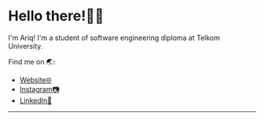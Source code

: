 # Hello there!👋🏽

I'm Ariq! I'm a student of software engineering diploma at Telkom University.

Find me on 🌏:
- [Website🌐](https://www.ariqnf.my.id)
- [Instagram📷](https://www.instagram.com/ariqn.fadh)
- [LinkedIn💼](https://www.linkedin.com/in/ariq-naufal-fadhlurrahman-4558a31b8/)

---
